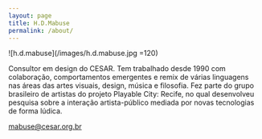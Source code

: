 ```yaml
---
layout: page
title: H.D.Mabuse
permalink: /about/
---
```



![h.d.mabuse](/images/h.d.mabuse.jpg =120)

Consultor em design do CESAR. Tem trabalhado desde 1990 com colaboração, comportamentos emergentes e remix de várias linguagens nas áreas das artes visuais, design, música e filosofia. Fez parte do grupo brasileiro de artistas do projeto Playable City: Recife, no qual desenvolveu pesquisa sobre a interação artista-público mediada por novas tecnologias de forma lúdica.



[mabuse@cesar.org.br](mailto:mabuse@cesar.org.br)